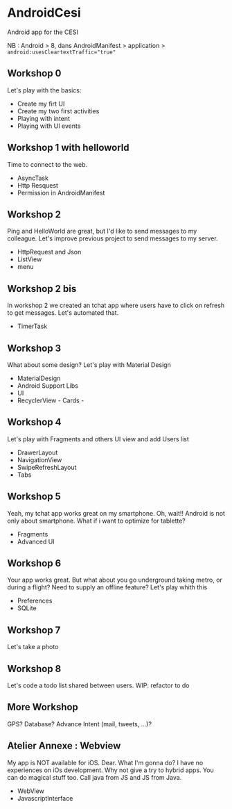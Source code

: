 # AndroidCesi
Android app for the CESI 

NB : Android > 8, dans AndroidManifest > application >
`android:usesCleartextTraffic="true"`

## Workshop 0 
Let's play with the basics:
* Create my firt UI
* Create my two first activities
* Playing with intent
* Playing with UI events

## Workshop 1 with helloworld
Time to connect to the web.
* AsyncTask
* Http Resquest
* Permission in AndroidManifest

## Workshop 2
Ping and HelloWorld are great, but I'd like to send messages to my colleague. 
Let's improve previous project to send messages to my server.
* HttpRequest and Json
* ListView 
* menu

## Workshop 2 bis
In workshop 2 we created an tchat app where users have to click on refresh to get messages.
Let's automated that.
* TimerTask

## Workshop 3
What about some design? 
Let's play with Material Design
* MaterialDesign
* Android Support Libs
* UI
* RecyclerView - Cards -

## Workshop 4
Let's play with Fragments and others UI view and add Users list
* DrawerLayout
* NavigationView
* SwipeRefreshLayout
* Tabs


## Workshop 5
Yeah, my tchat app works great on my smartphone. 
Oh, wait!! Android is not only about smartphone. What if i want to optimize for tablette? 
* Fragments
* Advanced UI


## Workshop 6
Your app works great. But what about you go underground taking metro, or during a flight? 
Need to supply an offline feature? 
Let's play whith this
* Preferences
* SQLite

## Workshop 7
Let's take a photo

## Workshop 8
Let's code a todo list shared between users.
WIP: refactor to do

## More Workshop 
GPS? Database? Advance Intent (mail, tweets, ...)? 

## Atelier Annexe : Webview
My app is NOT available for iOS. Dear. What I'm gonna do? I have no experiences on iOs development. 
Why not give a try to hybrid apps. You can do magical stuff too.
Call java from JS and JS from Java.  
* WebView
* JavascriptInterface

